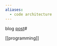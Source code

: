```yaml
---
aliases:
  - code architecture
---
```


blog [post](https://maheshba.bitbucket.io/blog/2023/07/12/Design.html)#

[[programming]]